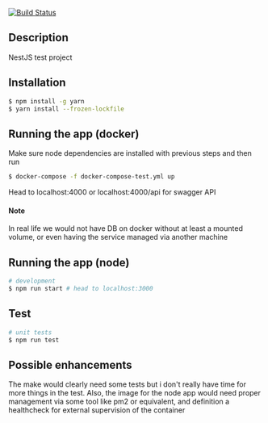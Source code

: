 [![Build Status](https://travis-ci.org/killzoner/nest-game.svg?branch=master)](https://travis-ci.org/killzoner/nest-game) 

## Description

NestJS test project

## Installation

```bash
$ npm install -g yarn
$ yarn install --frozen-lockfile
```

## Running the app (docker)

Make sure node dependencies are installed with previous steps
and then run 
```bash
$ docker-compose -f docker-compose-test.yml up
```

Head to localhost:4000 or localhost:4000/api for swagger API

#### Note
In real life we would not have DB on docker without at least a mounted volume,
or even having the service managed via another machine

## Running the app (node)

```bash
# development
$ npm run start # head to localhost:3000
```

## Test

```bash
# unit tests
$ npm run test
```

## Possible enhancements

The make would clearly need some tests but i don't really have time for more things in the test.
Also, the image for the node app would need proper management via some tool like pm2 or equivalent,
and definition a healthcheck for external supervision of the container
